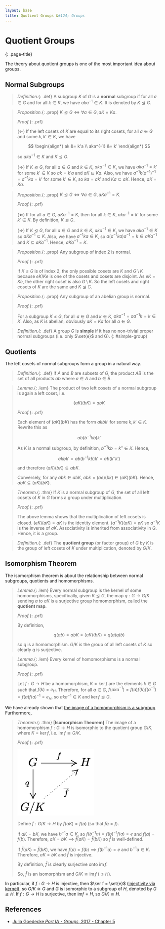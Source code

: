 ```yaml
---
layout: base
title: Quotient Groups &#124; Groups
---
```


# Quotient Groups
{: .page-title}

The theory about quotient groups is one of the most important idea about groups.

## Normal Subgroups

> *Definition.*{: .def}
> A subgroup $K$ of $G$ is a **normal** subgroup if for all $a \in G$ and for all $k \in K$, we have $aka^{-1} \in K$.
> It is denoted by $K \trianglelefteq G$.

> *Proposition.*{: .prop}
> $K \trianglelefteq G \iff \forall a \in G, aK = Ka$.
>
> *Proof.*{: .prf}
>
> ($\Leftarrow$) If the left cosets of $K$ are equal to its right cosets,
> for all $a \in G$ and some $k, k' \in K$, we have
>
> $$
  \begin{align*}
  ak &= k'a \\
  aka^{-1} &= k'
  \end{align*}
  $$
>
> so $aka^{-1} \in K$ and $K \trianglelefteq G$.
>
> ($\Rightarrow$) If $K \trianglelefteq G$, for all $a \in G$ and $k \in K$, $aka^{-1} \in K$,
> we have $aka^{-1} = k'$ for some $k' \in K$ so $ak = k'a$ and $aK \subseteq Ka$.
> Also, we have $a^{-1}k(a^{-1})^{-1} = a^{-1}ka = k'$ for some $k' \in K$, so $ka = ak'$ and $Ka \subseteq aK$.
> Hence, $aK = Ka$.

> *Proposition.*{: .prop}
> $K \trianglelefteq G \iff \forall a \in G, aKa^{-1} = K$.
>
> *Proof.*{: .prf}
>
> ($\Leftarrow$) If for all $a \in G$, $aKa^{-1} = K$,
> then for all $k \in K$, $aka^{-1} = k'$ for some $k' \in K$. By definition, $K \trianglelefteq G$.
>
> ($\Rightarrow$) If $K \trianglelefteq G$, for all $a \in G$ and $k \in K$, $aka^{-1} \in K$,
> we have $aka^{-1} \in K$ so $aKa^{-1} \subseteq K$.
> Also, we have $a^{-1}ka \in K$, so $a(a^{-1}ka)a^{-1} = k \in aKa^{-1}$ and $K \subseteq aKa^{-1}$.
> Hence, $aKa^{-1} = K$.

> *Proposition.*{: .prop}
> Any subgroup of index $2$ is normal.
>
> *Proof.*{: .prf}
>
> If $K \le G$ is of index $2$, the only possible cosets are $K$ and $G \setminus K$ because $eK$/$Ke$ is one of the cosets and cosets are disjoint.
> As $eK = Ke$, the other right coset is also $G \setminus K$. So the left cosets and right cosets of $K$ are the same and $K \trianglelefteq G$.

> *Proposition.*{: .prop}
> Any subgroup of an abelian group is normal.
>
> *Proof.*{: .prf}
>
> For a subgroup $K \le G$, for all $a \in G$ and $k \in K$, $aka^{-1} = aa^{-1}k = k \in K$.
> Also, as $K$ is abelian, obviously $aK = Ka$ for all $a \in G$.

> *Definition.*{: .def}
> A group $G$ is **simple** if it has no non-trivial proper normal subgroups (i.e. only $\set{e}$ and G).
{: #simple-group}

## Quotients

The left cosets of normal subgroups form a group in a natural way.

> *Definition.*{: .def}
> If $A$ and $B$ are subsets of $G$, the product $AB$ is the set of all products $ab$ where $a \in A$ and $b \in B$.

> *Lemma.*{: .lem}
> The product of two left cosets of a normal subgroup is again a left coset, i.e.
>
> $$
  (aK)(bK) = abK
  $$
>
> *Proof.*{: .prf}
>
> Each element of $(aK)(bK)$ has the form $akbk'$ for some $k, k' \in K$. Rewrite this as
>
> $$
  ab(b^{-1}kb)k'
  $$
>
> As $K$ is a normal subgroup, by definition, $b^{-1}kb = k'' \in K$. Hence,
>
> $$
  akbk' = ab(b^{-1}kb)k' = ab(k''k')
  $$
>
> and therefore $(aK)(bK) \subseteq abK$.
>
> Conversely, for any $abk \in abK$, $abk = (ae)(bk) \in (aK)(bK)$. Hence, $abK \subseteq (aK)(bK)$.

> *Theorem.*{: .thm}
> If $K$ is a normal subgroup of $G$, the set of all left cosets of $K$ in $G$ forms a group under multiplication.
>
> *Proof.*{: .prf}
>
> The above lemma shows that the multiplication of left cosets is closed.
> $(eK)(aK) = aK$ is the identity element.
> $(a^{-1}K)(aK) = eK$ so $a^{-1}K$ is the inverse of $aK$.
> Associativity is inherited from associativity in $G$.
> Hence, it is a group.

> *Definition.*{: .def}
> The **quotient group** (or factor group) of $G$ by $K$ is the group of left cosets of $K$ under multiplication, denoted by $G/K$.

## Isomorphism Theorem

The isomorphism theorem is about the relationship between normal subgroups, quotients and homomorphisms.

> *Lemma.*{: .lem}
> Every normal subgroup is the kernel of some homomorphisms, specifically,
> given $K \trianglelefteq G$, the map $q: G \to G/K$ sending $a$ to $aK$ is a surjective group homomorphism, called the **quotient map**.
>
> *Proof.*{: .prf}
>
> By definition,
>
> $$
  q(ab) = abK = (aK)(bK) = q(a)q(b)
  $$
>
> so $q$ is a homomorphism. $G/K$ is the group of all left cosets of $K$ so clearly $q$ is surjective.

> *Lemma.*{: .lem}
> Every kernel of homomorphisms is a normal subgroup.
>
> *Proof.*{: .prf}
>
> Let $f: G \to H$ be a homomorphism, $K = \ker f$ are the elements $k \in G$ such that $f(k) = e_H$.
> Therefore, for all $a \in G$, $f(aka^{-1}) = f(a)f(k)f(a^{-1}) = f(a)f(a)^{-1} = e_H$, so $aka^{-1} \in K$ and $\ker f \trianglelefteq G$.

We have already shown that [the image of a homomorphism is a subgroup](homomorphisms.md#image-is-subgroup). Furthermore,

> *Theorem.*{: .thm}
> **[Isomorphism Theorem]**
> The image of a homomorphism $f: G \to H$ is isomorphic to the quotient group $G/K$, where $K = \ker f$, i.e. $\text{im}\,f \cong G/K$.
>
> *Proof.*{: .prf}
>
> ![Isomorphism Theorem](../images/groups/isomorphism-theorem.png)
>
> Define $\bar{f}: G/K \to H$ by $\bar{f}(aK) = f(a)$ (so that $\bar{f}q = f$).
>
> If $aK = bK$, we have $b^{-1}a \in K$, so $f(b^{-1}a) = f(b)^{-1}f(a) = e$ and $f(a) = f(b)$.
> Therefore, $aK = bK \implies \bar{f}(aK) = \bar{f}(bK)$ so $\bar{f}$ is well-defined.
>
> If $\bar{f}(aK) = \bar{f}(bK)$, we have $f(a) = f(b) \implies f(b^{-1}a) = e$ and $b^{-1}a \in K$.
> Therefore, $aK = bK$ and $\bar{f}$ is injective.
>
> By definition, $\bar{f}$ is clearly surjective onto $\text{im}\,f$.
>
> So, $\bar{f}$ is an isomorphism and $G/K \cong \text{im}\,f$ ($\le H$).

In particular,
if $f: G \to H$ is injective, then $\ker f = \set{e}$ ([injectivity via kernel](homomorphisms.md#injectivity-via-kernel)),
so $G/K \cong G$ and $G$ is isomorphic to a subgroup of $H$, denoted by $G \lesssim H$.
If $f: G \to H$ is surjective, then $\text{im} f = H$,
so $G/K \cong H$.

## References

* [Julia Goedecke _Part IA - Groups_, 2017 - Chapter 5](https://www.julia-goedecke.de/pdf/GroupsNotes.pdf)
